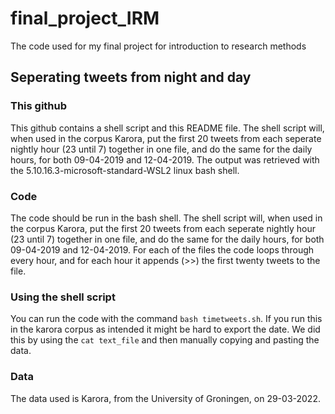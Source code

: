 # final_project_IRM
The code used for my final project for introduction to research methods

## Seperating tweets from night and day

### This github

This github contains a shell script and this README file. The shell script will, when used in the corpus Karora, put the first 20 tweets from each seperate nightly hour (23 until 7) together in one file, and do the same for the daily hours, for both 09-04-2019 and 12-04-2019. The output was retrieved with the 5.10.16.3-microsoft-standard-WSL2 linux bash shell.

### Code

The code should be run in the bash shell. The shell script will, when used in the corpus Karora, put the first 20 tweets from each seperate nightly hour (23 until 7) together in one file, and do the same for the daily hours, for both 09-04-2019 and 12-04-2019. For each of the files the code loops through every hour, and for each hour it appends (>>) the first twenty tweets to the file.

### Using the shell script

You can run the code with the command `bash timetweets.sh`. If you run this in the karora corpus as intended it might be hard to export the date. We did this by using the `cat text_file`  and then manually copying and pasting the data.

### Data

The data used is Karora, from the University of Groningen, on 29-03-2022. 
